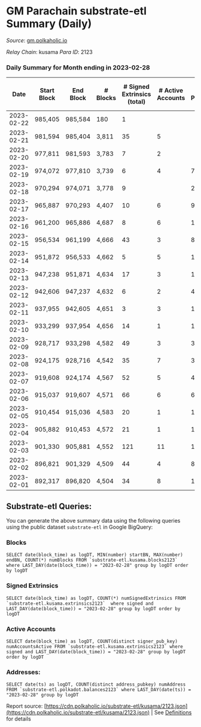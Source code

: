 # GM Parachain substrate-etl Summary (Daily)

_Source_: [gm.polkaholic.io](https://gm.polkaholic.io)

*Relay Chain*: kusama
*Para ID*: 2123



### Daily Summary for Month ending in 2023-02-28


| Date | Start Block | End Block | # Blocks | # Signed Extrinsics (total) | # Active Accounts | # Passive | # New | # Addresses with Balances | # Events | # Transfers | # XCM Transfers In | # XCM Transfers Out |
| ---- | ----------- | --------- | -------- | --------------------------- | ----------------- | --------- | ----- | ------------------------- | -------- | ----------- | ------------------ | ------------------- |
| 2023-02-22 | 985,405 | 985,584 | 180  | 1 |  |  |  |  | 435 | 44  |   |   |
| 2023-02-21 | 981,594 | 985,404 | 3,811  | 35 | 5 |  |  | 9,105 | 8,599 | 403  |   |   |
| 2023-02-20 | 977,811 | 981,593 | 3,783  | 7 | 2 |  |  | 9,105 | 7,818 | 182  |   |   |
| 2023-02-19 | 974,072 | 977,810 | 3,739  | 6 | 4 | 7 |  | 9,105 | 7,753 | 139  |   |   |
| 2023-02-18 | 970,294 | 974,071 | 3,778  | 9 |  | 2 |  | 9,105 | 7,732 | 81  |   |   |
| 2023-02-17 | 965,887 | 970,293 | 4,407  | 10 | 6 | 9 | 1 | 9,105 | 9,110 | 191  |   |   |
| 2023-02-16 | 961,200 | 965,886 | 4,687  | 8 | 6 | 15 | 1 | 9,104 | 9,708 | 199  |   |   |
| 2023-02-15 | 956,534 | 961,199 | 4,666  | 43 | 3 | 8 | 1 | 9,103 | 10,280 | 513  |   |   |
| 2023-02-14 | 951,872 | 956,533 | 4,662  | 5 | 5 | 14 |  | 9,102 | 9,568 | 166  |   |   |
| 2023-02-13 | 947,238 | 951,871 | 4,634  | 17 | 3 | 1 |  | 9,102 | 9,625 | 212  |   |   |
| 2023-02-12 | 942,606 | 947,237 | 4,632  | 6 | 2 | 4 |  | 9,102 | 9,402 | 78  |   |   |
| 2023-02-11 | 937,955 | 942,605 | 4,651  | 3 | 3 | 1 |  | 9,102 | 9,422 | 90  |   |   |
| 2023-02-10 | 933,299 | 937,954 | 4,656  | 14 | 1 | 1 |  | 9,102 | 9,603 | 170  |   |   |
| 2023-02-09 | 928,717 | 933,298 | 4,582  | 49 | 3 | 30 |  | 9,102 | 10,100 | 490  |   |   |
| 2023-02-08 | 924,175 | 928,716 | 4,542  | 35 | 7 | 31 | 1 | 9,102 | 10,258 | 703  |   |   |
| 2023-02-07 | 919,608 | 924,174 | 4,567  | 52 | 5 | 4 |  | 9,101 | 10,346 | 565  |   |   |
| 2023-02-06 | 915,037 | 919,607 | 4,571  | 66 | 6 | 6 |  | 9,101 | 10,875 | 1,007  |   |   |
| 2023-02-05 | 910,454 | 915,036 | 4,583  | 20 | 1 | 1 |  | 9,101 | 9,600 | 249  |   |   |
| 2023-02-04 | 905,882 | 910,453 | 4,572  | 21 | 1 | 1 |  | 9,101 | 9,698 | 360  |   |   |
| 2023-02-03 | 901,330 | 905,881 | 4,552  | 121 | 11 | 11 |  | 9,101 | 11,403 | 1,063  |   |   |
| 2023-02-02 | 896,821 | 901,329 | 4,509  | 44 | 4 | 8 |  | 9,101 | 10,267 | 734  |   |   |
| 2023-02-01 | 892,317 | 896,820 | 4,504  | 34 | 8 | 15 | 1 | 9,101 | 10,061 | 599  |   |   |

## Substrate-etl Queries:
You can generate the above summary data using the following queries using the public dataset `substrate-etl` in Google BigQuery:


### Blocks
```
SELECT date(block_time) as logDT, MIN(number) startBN, MAX(number) endBN, COUNT(*) numBlocks FROM `substrate-etl.kusama.blocks2123`  where LAST_DAY(date(block_time)) = "2023-02-28" group by logDT order by logDT
```


### Signed Extrinsics
```
SELECT date(block_time) as logDT, COUNT(*) numSignedExtrinsics FROM `substrate-etl.kusama.extrinsics2123`  where signed and LAST_DAY(date(block_time)) = "2023-02-28" group by logDT order by logDT
```


### Active Accounts
```
SELECT date(block_time) as logDT, COUNT(distinct signer_pub_key) numAccountsActive FROM `substrate-etl.kusama.extrinsics2123` where signed and LAST_DAY(date(block_time)) = "2023-02-28" group by logDT order by logDT
```


### Addresses:
```
SELECT date(ts) as logDT, COUNT(distinct address_pubkey) numAddress FROM `substrate-etl.polkadot.balances2123` where LAST_DAY(date(ts)) = "2023-02-28" group by logDT
```



Report source: [https://cdn.polkaholic.io/substrate-etl/kusama/2123.json](https://cdn.polkaholic.io/substrate-etl/kusama/2123.json) | See [Definitions](/DEFINITIONS.md) for details
